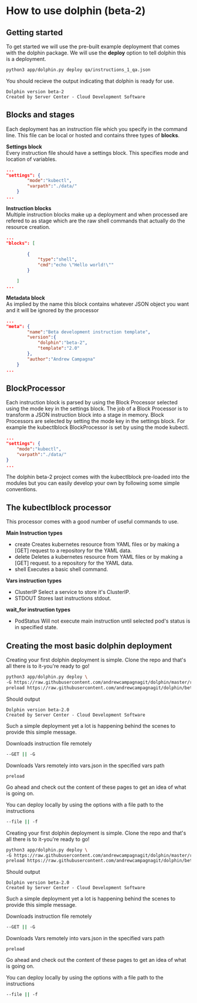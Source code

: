 # How to use dolphin (beta-2)

## Getting started

To get started we will use the pre-built example deployment that
comes with the dolphin package. We will use the **deploy** option
to tell dolphin this is a deployment.
```bash
python3 app/dolphin.py deploy qa/instructions_1_qa.json
```

You should recieve the output indicating that dolphin is ready for use.
```
Dolphin version beta-2
Created by Server Center - Cloud Development Software
```

## Blocks and stages

Each deployment has an instruction file which you specify in the command
line. This file can be local or hosted and contains three types of **blocks**.

**Settings block**\
Every instruction file should have a settings block. This specifies mode
and location of variables.

```json
...
"settings": {
		"mode":"kubectl",
		"varpath":"./data/"
	}
...
```

**Instruction blocks**\
Multiple instruction blocks make up a deployment and when processed are refered
to as stage which are the raw shell commands that actually do the resource
creation.

```json
...
"blocks": [
		
		{
			"type":"shell",
			"cmd":"echo \"Hello world!\""
		}

	]
...
```

**Metadata block**\
As implied by the name this block contains whatever JSON object you want and it
will be ignored by the processor

```json
...
"meta": {
		"name":"Beta development instruction template",
		"version":{
			"dolphin":"beta-2",
			"template":"2.0"
		},
		"author":"Andrew Campagna"
	}
...
```

## BlockProcessor

Each instruction block is parsed by using the Block Processor selected using
the mode key in the settings block. The job of a Block Processor is to transform
a JSON instruction block into a stage in memory. Block Processors are selected
by setting the mode key in the settings block. For example the kubectlblock
BlockProcessor is set by using the mode kubectl.

```json
...
"settings": {
	"mode":"kubectl",
    "varpath":"./data/"
}
...
```

The dolphin beta-2 project comes with the kubectlblock pre-loaded into the
modules but you can easily develop your own by following some simple conventions.

## The kubectlblock processor

This processor comes with a good number of useful commands to use.

**Main Instruction types**

- create
Creates kubernetes resource from YAML files or by making a [GET]
request to a repository for the YAML data.
- delete
Deletes a kubernetes resource from YAML files or by making a [GET]
request. to a repository for the YAML data.
- shell
Executes a basic shell command.

**Vars instruction types**

- ClusterIP
Select a service to store it's ClusterIP.
- STDOUT
Stores last instructions stdout.

**wait_for instruction types**

- PodStatus
Will not execute main instruction until selected pod's status is
in specified state.

## Creating the most basic dolphin deployment

Creating your first dolphin deployment is simple. Clone the repo and that's
all there is to it-you're ready to go!

```bash
python3 app/dolphin.py deploy \
-G https://raw.githubusercontent.com/andrewcampagnagit/dolphin/master/resources/instructions.json \
preload https://raw.githubusercontent.com/andrewcampagnagit/dolphin/beta-2/data/vars.json
```

Should output
```
Dolphin version beta-2.0
Created by Server Center - Cloud Development Software
```

Such a simple deployment yet a lot is happening behind the scenes to provide
this simple message.

Downloads instruction file remotely
```bash
--GET || -G
```

Downloads Vars remotely into vars.json in the specified vars path
```
preload
```

Go ahead and check out the content of these pages to get an idea of what is
going on.

You can deploy locally by using the options with a file path to the instructions
```bash
--file || -f
```

Creating your first dolphin deployment is simple. Clone the repo and that's
all there is to it-you're ready to go!

```bash
python3 app/dolphin.py deploy \
-G https://raw.githubusercontent.com/andrewcampagnagit/dolphin/master/resources/instructions.json \
preload https://raw.githubusercontent.com/andrewcampagnagit/dolphin/beta-2/data/vars.json
```

Should output
```
Dolphin version beta-2.0
Created by Server Center - Cloud Development Software
```

Such a simple deployment yet a lot is happening behind the scenes to provide
this simple message.

Downloads instruction file remotely
```bash
--GET || -G
```

Downloads Vars remotely into vars.json in the specified vars path
```
preload
```

Go ahead and check out the content of these pages to get an idea of what is
going on.

You can deploy locally by using the options with a file path to the instructions
```bash
--file || -f
```


